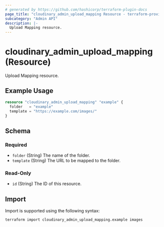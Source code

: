 ```yaml
---
# generated by https://github.com/hashicorp/terraform-plugin-docs
page_title: "cloudinary_admin_upload_mapping Resource - terraform-provider-cloudinary"
subcategory: "Admin API"
description: |-
  Upload Mapping resource.
---
```


# cloudinary_admin_upload_mapping (Resource)

Upload Mapping resource.

## Example Usage

```terraform
resource "cloudinary_admin_upload_mapping" "example" {
  folder   = "example"
  template = "https://example.com/images/"
}
```

<!-- schema generated by tfplugindocs -->
## Schema

### Required

- `folder` (String) The name of the folder.
- `template` (String) The URL to be mapped to the folder.

### Read-Only

- `id` (String) The ID of this resource.

## Import

Import is supported using the following syntax:

```shell
terraform import cloudinary_admin_upload_mapping.example images
```
